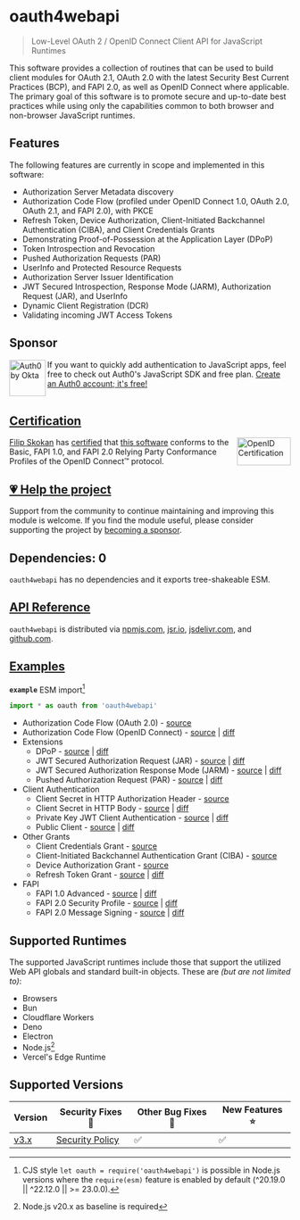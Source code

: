 # oauth4webapi

> Low-Level OAuth 2 / OpenID Connect Client API for JavaScript Runtimes

This software provides a collection of routines that can be used to build client modules for OAuth 2.1, OAuth 2.0 with the latest Security Best Current Practices (BCP), and FAPI 2.0, as well as OpenID Connect where applicable. The primary goal of this software is to promote secure and up-to-date best practices while using only the capabilities common to both browser and non-browser JavaScript runtimes.

## Features

The following features are currently in scope and implemented in this software:

- Authorization Server Metadata discovery
- Authorization Code Flow (profiled under OpenID Connect 1.0, OAuth 2.0, OAuth 2.1, and FAPI 2.0), with PKCE
- Refresh Token, Device Authorization, Client-Initiated Backchannel Authentication (CIBA), and Client Credentials Grants
- Demonstrating Proof-of-Possession at the Application Layer (DPoP)
- Token Introspection and Revocation
- Pushed Authorization Requests (PAR)
- UserInfo and Protected Resource Requests
- Authorization Server Issuer Identification
- JWT Secured Introspection, Response Mode (JARM), Authorization Request (JAR), and UserInfo
- Dynamic Client Registration (DCR)
- Validating incoming JWT Access Tokens

## Sponsor

<picture>
  <source media="(prefers-color-scheme: dark)" srcset="https://raw.githubusercontent.com/panva/oauth4webapi/HEAD/sponsor/Auth0byOkta_dark.png">
  <source media="(prefers-color-scheme: light)" srcset="https://raw.githubusercontent.com/panva/oauth4webapi/HEAD/sponsor/Auth0byOkta_light.png">
  <img height="65" align="left" alt="Auth0 by Okta" src="https://raw.githubusercontent.com/panva/oauth4webapi/HEAD/sponsor/Auth0byOkta_light.png">
</picture>

If you want to quickly add authentication to JavaScript apps, feel free to check out Auth0's JavaScript SDK and free plan. [Create an Auth0 account; it's free!][sponsor-auth0]<br><br>

## [Certification](https://openid.net/certification/faq/)

[<img width="96" height="50" align="right" src="https://user-images.githubusercontent.com/241506/166977513-7cd710a9-7f60-4944-aebe-a658e9f36375.png" alt="OpenID Certification">](#certification)

[Filip Skokan](https://github.com/panva) has [certified](https://openid.net/certification) that [this software](https://github.com/panva/oauth4webapi) conforms to the Basic, FAPI 1.0, and FAPI 2.0 Relying Party Conformance Profiles of the OpenID Connect™ protocol.

## [💗 Help the project](https://github.com/sponsors/panva)

Support from the community to continue maintaining and improving this module is welcome. If you find the module useful, please consider supporting the project by [becoming a sponsor](https://github.com/sponsors/panva).

## Dependencies: 0

`oauth4webapi` has no dependencies and it exports tree-shakeable ESM.

## [API Reference](docs/README.md)

`oauth4webapi` is distributed via [npmjs.com](https://www.npmjs.com/package/oauth4webapi), [jsr.io](https://jsr.io/@panva/oauth4webapi), [jsdelivr.com](https://www.jsdelivr.com/package/npm/oauth4webapi), and [github.com](https://github.com/panva/oauth4webapi).

## [Examples](examples/README.md)

**`example`** ESM import[^cjs]

```js
import * as oauth from 'oauth4webapi'
```

- Authorization Code Flow (OAuth 2.0) - [source](examples/oauth.ts)
- Authorization Code Flow (OpenID Connect) - [source](examples/oidc.ts) | [diff](examples/oidc.diff)
- Extensions
  - DPoP - [source](examples/dpop.ts) | [diff](examples/dpop.diff)
  - JWT Secured Authorization Request (JAR) - [source](examples/jar.ts) | [diff](examples/jar.diff)
  - JWT Secured Authorization Response Mode (JARM) - [source](examples/jarm.ts) | [diff](examples/jarm.diff)
  - Pushed Authorization Request (PAR) - [source](examples/par.ts) | [diff](examples/par.diff)
- Client Authentication
  - Client Secret in HTTP Authorization Header - [source](examples/oauth.ts)
  - Client Secret in HTTP Body - [source](examples/client_secret_post.ts) | [diff](examples/client_secret_post.diff)
  - Private Key JWT Client Authentication - [source](examples/private_key_jwt.ts) | [diff](examples/private_key_jwt.diff)
  - Public Client - [source](examples/public.ts) | [diff](examples/public.diff)
- Other Grants
  - Client Credentials Grant - [source](examples/client_credentials.ts)
  - Client-Initiated Backchannel Authentication Grant (CIBA) - [source](examples/ciba.ts)
  - Device Authorization Grant - [source](examples/device_authorization_grant.ts)
  - Refresh Token Grant - [source](examples/refresh_token.ts) | [diff](examples/refresh_token.diff)
- FAPI
  - FAPI 1.0 Advanced - [source](examples/fapi1-advanced.ts) | [diff](examples/fapi1-advanced.diff)
  - FAPI 2.0 Security Profile - [source](examples/fapi2.ts) | [diff](examples/fapi2.diff)
  - FAPI 2.0 Message Signing - [source](examples/fapi2-message-signing.ts) | [diff](examples/fapi2-message-signing.diff)

## Supported Runtimes

The supported JavaScript runtimes include those that support the utilized Web API globals and standard built-in objects. These are _(but are not limited to)_:

- Browsers
- Bun
- Cloudflare Workers
- Deno
- Electron
- Node.js[^nodejs]
- Vercel's Edge Runtime

## Supported Versions

| Version                                                 | Security Fixes 🔑 | Other Bug Fixes 🐞 | New Features ⭐ |
| ------------------------------------------------------- | ----------------- | ------------------ | --------------- |
| [v3.x](https://github.com/panva/oauth4webapi/tree/v3.x) | [Security Policy] | ✅                 | ✅              |

[sponsor-auth0]: https://a0.to/signup/panva
[Security Policy]: https://github.com/panva/oauth4webapi/security/policy

[^cjs]: CJS style `let oauth = require('oauth4webapi')` is possible in Node.js versions where the `require(esm)` feature is enabled by default (^20.19.0 || ^22.12.0 || >= 23.0.0).

[^nodejs]: Node.js v20.x as baseline is required
